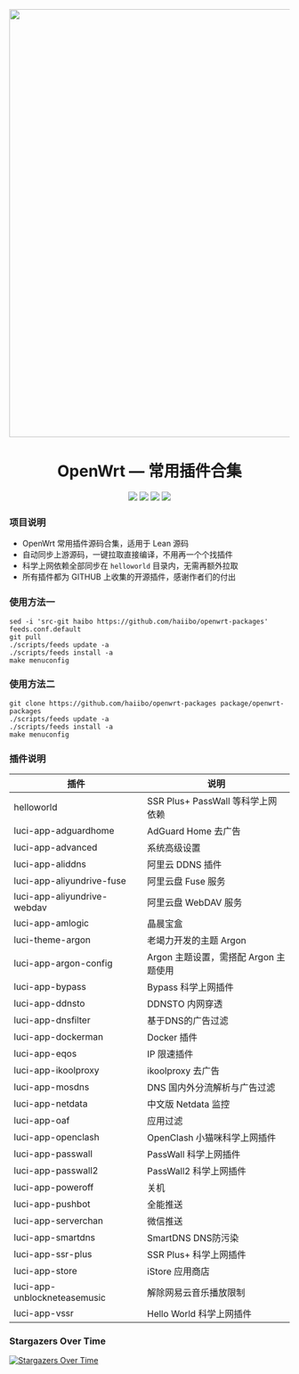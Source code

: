 <div align="center">
<img width="768" src="https://cdn.jsdelivr.net/gh/haiibo/OpenWrt/images/openwrt.png"/>
<h1>OpenWrt — 常用插件合集</h1>

<img src="https://img.shields.io/github/languages/code-size/haiibo/openwrt-packages?style=for-the-badge&color=32C955"/>
<img src="https://img.shields.io/github/stars/haiibo/openwrt-packages?style=for-the-badge&color=orange"/>
<img src="https://img.shields.io/github/forks/haiibo/openwrt-packages?style=for-the-badge&color=ff69b4"/>
<img src="https://img.shields.io/github/license/haiibo/openwrt-packages?style=for-the-badge&color=blueviolet"/>
</div>

### 项目说明
- OpenWrt 常用插件源码合集，适用于 Lean 源码
- 自动同步上游源码，一键拉取直接编译，不用再一个个找插件
- 科学上网依赖全部同步在 `helloworld` 目录内，无需再额外拉取
- 所有插件都为 GITHUB 上收集的开源插件，感谢作者们的付出

### 使用方法一
```
sed -i 'src-git haibo https://github.com/haiibo/openwrt-packages' feeds.conf.default
git pull
./scripts/feeds update -a
./scripts/feeds install -a
make menuconfig
```

### 使用方法二
```
git clone https://github.com/haiibo/openwrt-packages package/openwrt-packages
./scripts/feeds update -a
./scripts/feeds install -a
make menuconfig
``` 
 
### 插件说明
| 插件 | 说明 |
| ------------- | ------------- |
| helloworld | SSR Plus+ PassWall 等科学上网依赖 |
| luci-app-adguardhome | AdGuard Home 去广告 |
| luci-app-advanced | 系统高级设置 |
| luci-app-aliddns | 阿里云 DDNS 插件 |
| luci-app-aliyundrive-fuse | 阿里云盘 Fuse 服务 |
| luci-app-aliyundrive-webdav | 阿里云盘 WebDAV 服务 |
| luci-app-amlogic | 晶晨宝盒 |
| luci-theme-argon | 老竭力开发的主题 Argon |
| luci-app-argon-config | Argon 主题设置，需搭配 Argon 主题使用 |
| luci-app-bypass | Bypass 科学上网插件 |
| luci-app-ddnsto | DDNSTO 内网穿透 |
| luci-app-dnsfilter | 基于DNS的广告过滤 |
| luci-app-dockerman | Docker 插件 |
| luci-app-eqos | IP 限速插件 |
| luci-app-ikoolproxy | ikoolproxy 去广告  |
| luci-app-mosdns | DNS 国内外分流解析与广告过滤 |
| luci-app-netdata | 中文版 Netdata 监控 |
| luci-app-oaf | 应用过滤 |
| luci-app-openclash | OpenClash 小猫咪科学上网插件 |
| luci-app-passwall | PassWall 科学上网插件 |
| luci-app-passwall2 | PassWall2 科学上网插件 |
| luci-app-poweroff | 关机 |
| luci-app-pushbot | 全能推送 |
| luci-app-serverchan | 微信推送 |
| luci-app-smartdns | SmartDNS DNS防污染 |
| luci-app-ssr-plus | SSR Plus+ 科学上网插件 |
| luci-app-store | iStore 应用商店 |
| luci-app-unblockneteasemusic | 解除网易云音乐播放限制 |
| luci-app-vssr | Hello World 科学上网插件 |

### Stargazers Over Time
[![Stargazers Over Time](https://starchart.cc/haiibo/openwrt-packages.svg)](https://starchart.cc/haiibo/openwrt-packages)
